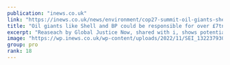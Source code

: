 ```yaml
---
publication: "inews.co.uk"
link: "https://inews.co.uk/news/environment/cop27-summit-oil-giants-shell-bp-climate-debt-1958778"
title: "Oil giants like Shell and BP could be responsible for over £7tn in climate debt"
excerpt: "Reaseach by Global Justice Now, shared with i, shows potential cost of 'loss and damage' as climate reparations go on agenda for the first time at COP27 summit"
image: "https://wp.inews.co.uk/wp-content/uploads/2022/11/SEI_132237930-1200x630-pl-exclusive.jpg"
group: pro
rank: 18
---
```

